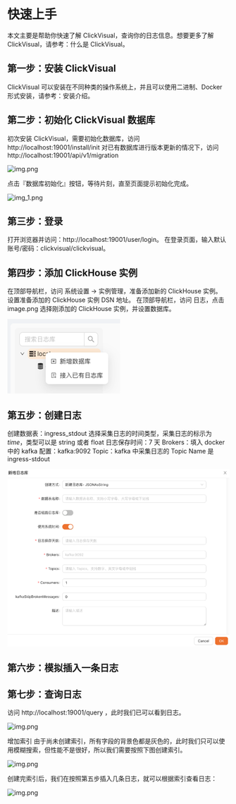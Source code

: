 # 快速上手
本文主要是帮助你快速了解 ClickVisual，查询你的日志信息。想要更多了解 ClickVisual，请参考：什么是 ClickVisual。

## 第一步：安装 ClickVisual

ClickVisual 可以安装在不同种类的操作系统上，并且可以使用二进制、Docker 形式安装，请参考：安装介绍。


## 第二步：初始化 ClickVisual 数据库
初次安装 ClickVisual，需要初始化数据库，访问 http://localhost:19001/install/init
对已有数据库进行版本更新的情况下，访问 http://localhost:19001/api/v1/migration

![img.png](../../images/welcome.png)

点击『数据库初始化』按钮，等待片刻，直至页面提示初始化完成。

![img_1.png](../../images/database-init.png)

## 第三步：登录
打开浏览器并访问：http://localhost:19001/user/login。
在登录页面，输入默认账号/密码：clickvisual/clickvisual。

## 第四步：添加 ClickHouse 实例
在顶部导航栏，访问 系统设置 -> 实例管理，准备添加新的 ClickHouse 实例。
设置准备添加的 ClickHouse 实例 DSN 地址。
在顶部导航栏，访问 日志，点击 image.png 选择刚添加的 ClickHouse 实例，并设置数据库。

![img.png](../../images/database-create.png)

## 第五步：创建日志
创建数据表：ingress_stdout
选择采集日志的时间类型，采集日志的标示为 _time_，类型可以是 string 或者 float
日志保存时间：7 天
Brokers：填入 docker 中的 kafka 配置：kafka:9092
Topic：kafka 中采集日志的 Topic Name 是 ingress-stdout

![img.png](../../images/table-create.png)

## 第六步：模拟插入一条日志

## 第七步：查询日志
访问 http://localhost:19001/query ，此时我们已可以看到日志。

![img.png](../../images/table-query.png)

增加索引
由于尚未创建索引，所有字段的背景色都是灰色的，此时我们只可以使用模糊搜索，但性能不是很好，所以我们需要按照下图创建索引。

![img.png](../../images/increase-index.png)

创建完索引后，我们在按照第五步插入几条日志，就可以根据索引查看日志：

![img.png](../../images/overall-introduction.png)


